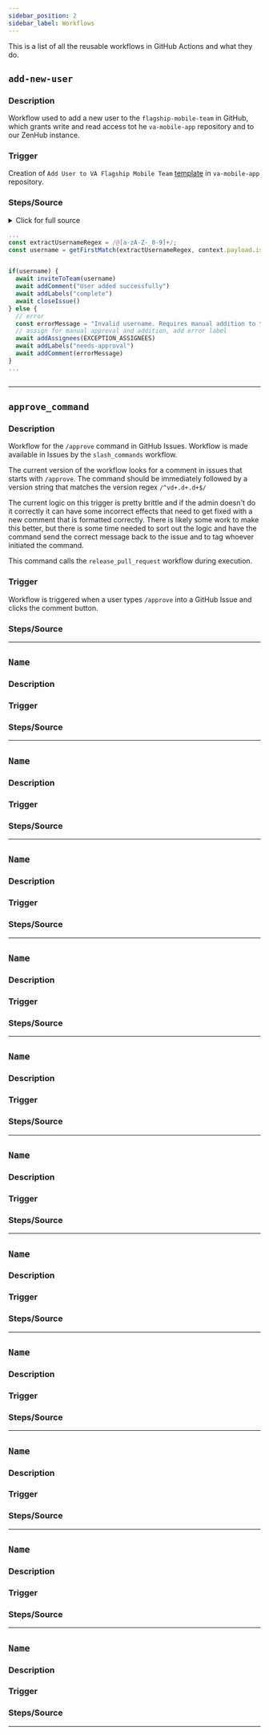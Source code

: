 ```yaml
---
sidebar_position: 2
sidebar_label: Workflows
---
```


This is a list of all the reusable workflows in GitHub Actions and what they do.

## `add-new-user`
### Description
Workflow used to add a new user to the `flagship-mobile-team` in GitHub, which grants write and read access tot he `va-mobile-app` repository and to our ZenHub instance. 

### Trigger
Creation of `Add User to VA Flagship Mobile Team` [template](https://github.com/department-of-veterans-affairs/va-mobile-app/issues/new/choose) in `va-mobile-app` repository. 
### Steps/Source
<details>


```javascript
- uses: actions/github-script@v6
    with:
      github-token: ${{ secrets.GH_ACTIONS_PAT }}
    script: |
    const [owner, repo] = process.env.GITHUB_REPOSITORY.split("/");
    // const DEBUG = core.isDebug();
    // function debug(msg) {
    //   if (DEBUG) {
    //     core.debug(msg);
    //   }
    // }
    // GH team to add user to
    const TEAM_SLUG = "flagship-mobile-team";
    // role to give user in team
    const DEFAULT_ROLE = "member"
    // assignees for any errors
    const EXCEPTION_ASSIGNEES = ['lexicalninja', 'narin']

    function getFirstMatch(regex, str) {
    const match = regex.exec(str);
      if (match) {
        return match[match.length > 1 ? 1 : 0];
      }
        return null;
    }

    function addComment(body) {
      return github.rest.issues.createComment({
        owner,
        repo,
        issue_number: context.payload.issue.number,
        body,
      });
    }

    function addLabels(labels) {
      let normalizedLabels = labels;
      if (!Array.isArray(labels)) {
        normalizedLabels = [labels];
      }
      return github.rest.issues.addLabels({
        owner,
        repo,
        issue_number: context.payload.issue.number,
        labels: normalizedLabels,
      });
    }

    function closeIssue() {
      return github.rest.issues.update({
        owner,
        repo,
        issue_number: context.payload.issue.number,
        state: "closed",
      });
    }

    function addAssignees(assignees) {
      return github.rest.issues.update({
          owner,
          repo,
          issue_number: context.payload.issue.number,
          assignees,
        });
      }

    async function inviteToTeam(username) {
      return github.rest.teams.addOrUpdateMembershipForUserInOrg({
        org: owner,
        team_slug: TEAM_SLUG,
        username: username,
        role: DEFAULT_ROLE
      })
    }
```
<summary> Click for full source

```javascript
...
const extractUsernameRegex = /@[a-zA-Z-_0-9]+/;
const username = getFirstMatch(extractUsernameRegex, context.payload.issue.body).substring(1);


if(username) {
  await inviteToTeam(username)
  await addComment("User added successfully")
  await addLabels("complete")
  await closeIssue()
} else {
  // error
  const errorMessage = "Invalid username. Requires manual addition to team"
  // assign for manual approval and addition, add error label
  await addAssignees(EXCEPTION_ASSIGNEES)
  await addLabels("needs-approval")
  await addComment(errorMessage)
}
...
```
</summary>

```javascript
- if: ${{ failure() }}
  uses: actions/github-script@v6
  with:
  github-token: ${{ secrets.GH_ACTIONS_PAT }}
  script: |
  const [owner, repo] = process.env.GITHUB_REPOSITORY.split("/");
  function addComment(body) {
  return github.rest.issues.createComment({
  owner,
  repo,
  issue_number: context.payload.issue.number,
  body,
  });
  }

  await addComment('Failed to send invitation. See Actions logs for details.)
```
</details>

---


## `approve_command`
### Description
Workflow for the `/approve` command in GitHub Issues. Workflow is made available in Issues by the `slash_commands` workflow.

The current version of the workflow looks for a comment in issues that starts with `/approve`. The command should be immediately followed by a version string that matches the version regex `/^vd+.d+.d+$/` 

The current logic on this trigger is pretty brittle and if the admin doesn't do it correctly it can have some incorrect effects that need to get fixed with a new comment that is formatted correctly. There is likely some work to make this better, but there is some time needed to sort out the logic and have the command send the correct message back to the issue and to tag whoever initiated the command.

This command calls the `release_pull_request` workflow during execution.
### Trigger
Workflow is triggered when a user types `/approve` into a GitHub Issue and clicks the comment button. 
### Steps/Source

---

## `Name`
### Description
### Trigger
### Steps/Source

---

## `Name`
### Description
### Trigger
### Steps/Source

---

## `Name`
### Description
### Trigger
### Steps/Source

---

## `Name`
### Description
### Trigger
### Steps/Source

---

## `Name`
### Description
### Trigger
### Steps/Source

---

## `Name`
### Description
### Trigger
### Steps/Source

---

## `Name`
### Description
### Trigger
### Steps/Source

---

## `Name`
### Description
### Trigger
### Steps/Source

---

## `Name`
### Description
### Trigger
### Steps/Source

---

## `Name`
### Description
### Trigger
### Steps/Source

---

## `Name`
### Description
### Trigger
### Steps/Source

---

